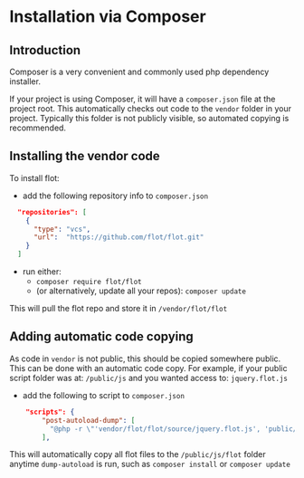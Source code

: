 # Installation via Composer

## Introduction

Composer is a very convenient and commonly used php dependency installer.

If your project is using Composer, it will have a `composer.json` file at the project root. This
automatically checks out code to the `vendor` folder in your project. Typically this folder is not
publicly visible, so automated copying is recommended. 

## Installing the vendor code

To install flot:

* add the following repository info to `composer.json`

```json
  "repositories": [
    {
      "type": "vcs",
      "url":  "https://github.com/flot/flot.git"
    }
  ]
```

* run either:
  * `composer require flot/flot`
  * (or alternatively, update all your repos): `composer update`

This will pull the flot repo and store it in `/vendor/flot/flot`

## Adding automatic code copying

As code in `vendor` is not public, this should be copied somewhere public. This can be done with an automatic code 
copy. For example, if your public script folder was at: `/public/js` and you wanted access to: `jquery.flot.js`

* add the following to script to `composer.json`

```json
    "scripts": {
        "post-autoload-dump": [
          "@php -r \"'vendor/flot/flot/source/jquery.flot.js', 'public/js/flot/jquery.flot.js');\""
        ],
```

This will automatically copy all flot files to the `/public/js/flot` folder anytime `dump-autoload` is run, such as
`composer install` or `composer update`



